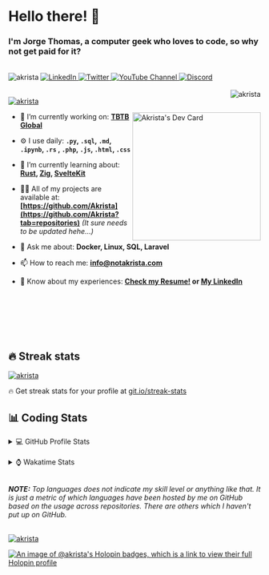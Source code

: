 # Hello there! 👋

### I'm Jorge Thomas, a computer geek who loves to code, so why not get paid for it?

</br>

<div align="left">
<img src="https://komarev.com/ghpvc/?username=akrista&label=Profile%20views&color=0e75b6&style=flat" alt="akrista" />
  <a href="https://www.linkedin.com/in/akrista/">
    <img
      src="https://img.shields.io/static/v1?logo=linkedin&style=flat&color=0072b1&label=LinkedIn&message=%E2%9B%B3"
      alt="LinkedIn"
    />
  </a>
  <a href="https://twitter.com/akristax">
    <img
      src="https://img.shields.io/badge/follow-%40akristax-1DA1F2?logo=twitter&style=flat&label=Twitter&color=0072b1&logoColor=ffffff"
      alt="Twitter"
    />
  </a>
    <a href="https://www.youtube.com/channel/UCXJa_ZGSEtalwFNbsupmjtg">
<img alt="YouTube Channel" src="https://img.shields.io/youtube/channel/subscribers/UCXJa_ZGSEtalwFNbsupmjtg?style=flat&color=0072b1&logoColor=ffffff&logo=youtube&label=Youtube">
  </a>
      <a href="https://discordapp.com/users/Akrista#1410">
<img alt="Discord" src="https://img.shields.io/discord/354241190947717120?style=flat&color=0072b1&logoColor=ffffff&logo=discord&label=Discord">
  </a>
<!--   <a href="https://www.threads.net/@notakrista"> -->
<!--     <img src="https://thread-count.vercel.app/thread-count/notakrista" alt="Akrista's Threads Account"> -->
<!-- </a> -->
  </br>
  </br>
  <a href="https://discordapp.com/users/Akrista#1410">
  <img align="right" src="https://lanyard.cnrad.dev/api/130525871277735937" alt="akrista" />
  </a>

  <p align="left">
  <a href="https://github.com/ryo-ma/github-profile-trophy">
  <img src="https://github-profile-trophy.vercel.app/?username=akrista&theme=gruvbox&no-bg=true&row=2&column=3&no-frame=true" alt="akrista" />
  </a>
  </p>

<!--   <a href="https://github.com/kittinan/spotify-github-profile" target="_blank"> -->
<!-- <img -->
<!--       width="256" -->
<!--       align="right" -->
<!--       src="https://spotify-github-profile.vercel.app/api/view?uid=21ca7hmfvx4lpeb37y7fs2vpq&cover_image=true&theme=default&show_offline=false&background_color=121212&interchange=false" -->
<!--       alt="Akrista's Spotify" -->
<!--     /> -->
<!-- </a> -->

<a href="https://app.daily.dev/akrista"><img src="https://api.daily.dev/devcards/v2/nQnOqdJn5BJngPoIsO4MP.png?type=default&r=hj6" width="256" align="right" alt="Akrista's Dev Card"/></a>

- 🔭 I’m currently working on: **[TBTB Global](https://tbtb.global/)**

- ⚙️ I use daily: **`.py`, `.sql`, `.md`, `.ipynb`, `.rs` , `.php`, `.js`, `.html`, `.css`**

- 🌱 I’m currently learning about: **[Rust](https://github.com/rust-lang/rust), [Zig](https://github.com/ziglang/zig), [SvelteKit](https://kit.svelte.dev/)**

- 👨‍💻 All of my projects are available at: **[https://github.com/Akrista](https://github.com/Akrista?tab=repositories)** _(It sure needs to be updated hehe...)_

- 💬 Ask me about: **Docker, Linux, SQL, Laravel**

- 📫 How to reach me: **info@notakrista.com**

- 📄 Know about my experiences: **[Check my Resume!](https://drive.google.com/file/d/1bDduXngJVVVsnUU1-Z36JSxIotYRIbOf/view?usp=drive_link) or [My LinkedIn](https://linkedin.com/in/akrista/)**

</br>
</br>
</br>
</br>
</br>

## 🔥 Streak stats

<a href="https://github.com/DenverCoder1/github-readme-streak-stats">
<img src="https://github-readme-streak-stats.herokuapp.com/?user=akrista&theme=gruvbox" alt="akrista" />
</a>

<p>🔥 Get streak stats for your profile at <a href="https://git.io/streak-stats">git.io/streak-stats</a></p>

## 📊 Coding Stats

<details>
<summary>💻 GitHub Profile Stats</summary>

</br>

<a href="https://github.com/anuraghazra/github-readme-stats">
<img src="https://github-readme-stats.vercel.app/api?username=akrista&show_icons=true&locale=en&theme=gruvbox" alt="Akrista's Github Stats" />
</a>

<a href="https://github.com/anuraghazra/github-readme-stats">
<img src="https://github-readme-stats.vercel.app/api/top-langs/?username=akrista&show_icons=true&locale=en&theme=gruvbox&layout=compact" alt="Most Used Languages" />
</a>

</details>

</br>

<details>
<summary>⌚ Wakatime Stats</summary>

</br>

<a href="https://github.com/anuraghazra/github-readme-stats">
<img src="https://github-readme-stats.vercel.app/api/wakatime?username=akrista&show_icons=true&locale=en&layout=compact&theme=gruvbox" alt="akrista" />
</a>

</br>

<!--START_SECTION:waka-->
![Code Time](http://img.shields.io/badge/Code%20Time-6%2C818%20hrs%2046%20mins-blue)

![Lines of code](https://img.shields.io/badge/From%20Hello%20World%20I%27ve%20Written-27.6%20million%20lines%20of%20code-blue)

**🐱 My GitHub Data** 

> 📦 430.6 kB Used in GitHub's Storage 
 > 
> 💼 Opted to Hire
 > 
> 📜 101 Public Repositories 
 > 
> 🔑 34 Private Repositories 
 > 
**I'm an Early 🐤** 

```text
🌞 Morning                1362 commits        █████░░░░░░░░░░░░░░░░░░░░   20.69 % 
🌆 Daytime                2222 commits        ████████░░░░░░░░░░░░░░░░░   33.75 % 
🌃 Evening                2758 commits        ██████████░░░░░░░░░░░░░░░   41.89 % 
🌙 Night                  242 commits         █░░░░░░░░░░░░░░░░░░░░░░░░   03.68 % 
```
📅 **I'm Most Productive on Monday** 

```text
Monday                   1523 commits        ██████░░░░░░░░░░░░░░░░░░░   23.13 % 
Tuesday                  964 commits         ████░░░░░░░░░░░░░░░░░░░░░   14.64 % 
Wednesday                911 commits         ███░░░░░░░░░░░░░░░░░░░░░░   13.84 % 
Thursday                 591 commits         ██░░░░░░░░░░░░░░░░░░░░░░░   08.98 % 
Friday                   760 commits         ███░░░░░░░░░░░░░░░░░░░░░░   11.54 % 
Saturday                 613 commits         ██░░░░░░░░░░░░░░░░░░░░░░░   09.31 % 
Sunday                   1222 commits        █████░░░░░░░░░░░░░░░░░░░░   18.56 % 
```


📊 **This Week I Spent My Time On** 

```text
🕑︎ Time Zone: America/Caracas

💬 Programming Languages: 
PHP                      28 hrs 1 min        ██████████████░░░░░░░░░░░   55.90 % 
Other                    5 hrs 47 mins       ███░░░░░░░░░░░░░░░░░░░░░░   11.55 % 
Bash                     3 hrs 49 mins       ██░░░░░░░░░░░░░░░░░░░░░░░   07.64 % 
SQL                      3 hrs 36 mins       ██░░░░░░░░░░░░░░░░░░░░░░░   07.19 % 
Lua                      3 hrs 26 mins       ██░░░░░░░░░░░░░░░░░░░░░░░   06.86 % 

🔥 Editors: 
VS Code                  37 hrs 30 mins      ███████████████████░░░░░░   74.80 % 
Neovim                   8 hrs 24 mins       ████░░░░░░░░░░░░░░░░░░░░░   16.75 % 
Excel                    2 hrs 43 mins       █░░░░░░░░░░░░░░░░░░░░░░░░   05.43 % 
Visual Studio            1 hr 12 mins        █░░░░░░░░░░░░░░░░░░░░░░░░   02.41 % 
PowerPoint               18 mins             ░░░░░░░░░░░░░░░░░░░░░░░░░   00.61 % 

💻 Operating System: 
Linux                    42 hrs 28 mins      █████████████████████░░░░   84.69 % 
Windows                  7 hrs 40 mins       ████░░░░░░░░░░░░░░░░░░░░░   15.31 % 
```

**I Mostly Code in JavaScript** 

```text
PHP                      9 repos             ████░░░░░░░░░░░░░░░░░░░░░   14.06 % 
HTML                     4 repos             ██░░░░░░░░░░░░░░░░░░░░░░░   06.25 % 
Blade                    3 repos             █░░░░░░░░░░░░░░░░░░░░░░░░   04.69 % 
Rust                     3 repos             █░░░░░░░░░░░░░░░░░░░░░░░░   04.69 % 
TypeScript               2 repos             █░░░░░░░░░░░░░░░░░░░░░░░░   03.12 % 
```




 Last Updated on 25/12/2024 01:42:51 UTC
<!--END_SECTION:waka-->

**These Readme stats are generated using github action [awesome-readme-stats](https://github.com/anmol098/waka-readme-stats)**

</details>

</br>

_**NOTE:** Top languages does not indicate my skill level or anything like that. It is just a metric of which languages have been hosted by me on GitHub based on the usage across repositories. There are others which I haven't put up on GitHub._

</br>

<a href="https://github.com/ashutosh00710/github-readme-activity-graph">
<img src="https://github-readme-activity-graph.vercel.app/graph?username=Akrista&theme=gruvbox" alt="akrista" />
</a>

</br>

[![An image of @akrista's Holopin badges, which is a link to view their full Holopin profile](https://holopin.me/akrista)](https://holopin.io/@akrista)
